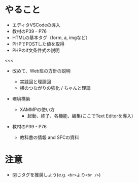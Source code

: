 # やること

- エディタVSCodeの導入
- 教材のP39 - P76
- HTMLの基本タグ（form, a, imgなど）
- PHPでPOSTした値を取得
- PHPのif文条件式の説明

<<<



- 改めて、Web班の方針の説明
  - 実践回と理論回
  - 横のつながりの強化 / ちゃんと理論
  


- 環境構築
  - XAMMPの使い方
    - 起動、終了、各機能、編集(ここでText Editorを導入)
    
        

- 教材のP39 - P76
  - 教科書の情報 and SFCの資料
  



# 注意
- 閉じタグを推奨しよう(e.g. `<br>`より`<br />`)